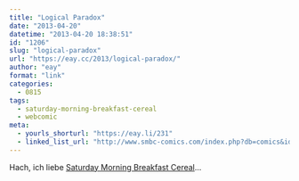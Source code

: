 ```yaml
---
title: "Logical Paradox"
date: "2013-04-20"
datetime: "2013-04-20 18:38:51"
id: "1206"
slug: "logical-paradox"
url: "https://eay.cc/2013/logical-paradox/"
author: "eay"
format: "link"
categories:
  - 0815
tags:
  - saturday-morning-breakfast-cereal
  - webcomic
meta:
  - yourls_shorturl: "https://eay.li/231"
  - linked_list_url: "http://www.smbc-comics.com/index.php?db=comics&id=2952"
---
```


Hach, ich liebe [Saturday Morning Breakfast Cereal](http://www.smbc-comics.com/)...
